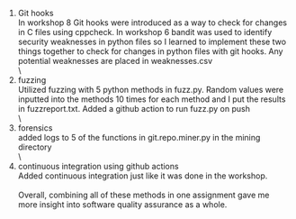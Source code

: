 1. Git hooks\
In workshop 8 Git hooks were introduced as a way to check for changes in C files using cppcheck. In workshop 6 bandit was used to identify security weaknesses in python files so I learned to implement these two things together to check for changes in
python files with git hooks. Any potential weaknesses are placed in weaknesses.csv\
\
2. fuzzing\
Utilized fuzzing with 5 python methods in fuzz.py. Random values were inputted into the methods 10 times for each method and I put the results in fuzzreport.txt. Added a github action to run fuzz.py on push\
\
3. forensics\
added logs to 5 of the functions in git.repo.miner.py in the mining directory\
\
4. continuous integration using github actions\
Added continuous integration just like it was done in the workshop.\
\
Overall, combining all of these methods in one assignment gave me more insight into software quality assurance as a whole.
